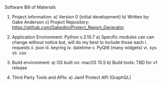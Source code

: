 Software Bill of Materials
1) Project information:
	a) Version 0 (initial development)
	b) Written by: Gabe Anderson
	c) Project Repository: https://github.com/Gabedini/Protect_Report_Generator

2) Application Environment: Python v.3.10.7
	a) Specific modules can can change without notice but, will do my best to include those each
		i. requests
		ii. json
		iii. keyring
		iv. datetime
		v. PyQt6 (many widgets)
		vi. sys
		vii. csv

 3) Build environment:
 	a) OS built on: macOS 15.5
	b) Build tools: TBD for v1 release

4) Third Party Tools and APIs:
	a) Jamf Protect API (GraphQL)
